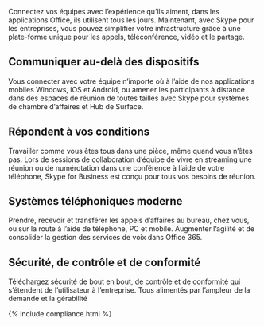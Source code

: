 
Connectez vos équipes avec l’expérience qu’ils aiment, dans les applications Office, ils utilisent tous les jours. Maintenant, avec Skype pour les entreprises, vous pouvez simplifier votre infrastructure grâce à une plate-forme unique pour les appels, téléconférence, vidéo et le partage. 

## Communiquer au-delà des dispositifs
Vous connecter avec votre équipe n’importe où à l’aide de nos applications mobiles Windows, iOS et Android, ou amener les participants à distance dans des espaces de réunion de toutes tailles avec Skype pour systèmes de chambre d’affaires et Hub de Surface.

## Répondent à vos conditions
Travailler comme vous êtes tous dans une pièce, même quand vous n’êtes pas. Lors de sessions de collaboration d’équipe de vivre en streaming une réunion ou de numérotation dans une conférence à l’aide de votre téléphone, Skype for Business est conçu pour tous vos besoins de réunion. 

## Systèmes téléphoniques moderne
Prendre, recevoir et transférer les appels d’affaires au bureau, chez vous, ou sur la route à l’aide de téléphone, PC et mobile. Augmenter l’agilité et de consolider la gestion des services de voix dans Office 365. 

## Sécurité, de contrôle et de conformité
Téléchargez sécurité de bout en bout, de contrôle et de conformité qui s’étendent de l’utilisateur à l’entreprise. Tous alimentés par l’ampleur de la demande et la gérabilité 

{% include compliance.html %}
